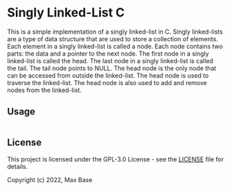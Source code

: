 # Singly Linked-List C

This is a simple implementation of a singly linked-list in C. Singly linked-lists are a type of data structure that are used to store a collection of elements. Each element in a singly linked-list is called a node. Each node contains two parts: the data and a pointer to the next node. The first node in a singly linked-list is called the head. The last node in a singly linked-list is called the tail. The tail node points to NULL. The head node is the only node that can be accessed from outside the linked-list. The head node is used to traverse the linked-list. The head node is also used to add and remove nodes from the linked-list.

## Usage

```c
```

## License

This project is licensed under the GPL-3.0 License - see the [LICENSE](LICENSE) file for details.

Copyright (c) 2022, Max Base
